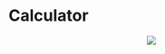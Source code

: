 # Calculator

<p align="center">
  <img src="![Uploading Simulator Screenshot - iPhone 14 Pro - 2023-07-17 at 20.25.44.png…]()">
</p>
